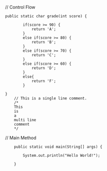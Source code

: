 // Control Flow

    public static char grade(int score) {
            
            if(score >= 90) {
                return 'A';
            }
            else if(score >= 80) {
                return 'B';
            }
            else if(score >= 70) {
                return 'C';
            }
            else if(score >= 60) {
                return 'D';
            }
            else{
                return 'F';
            }

    }
        // This is a single line comment.
        /*
        This 
        is 
        a 
        multi line
        comment
        */
        
// Main Method

        public static void main(String[] args) {

            System.out.println("Hello World!");

        }

    
